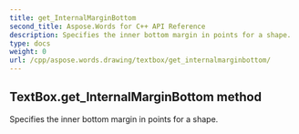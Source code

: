 ```yaml
---
title: get_InternalMarginBottom
second_title: Aspose.Words for C++ API Reference
description: Specifies the inner bottom margin in points for a shape. 
type: docs
weight: 0
url: /cpp/aspose.words.drawing/textbox/get_internalmarginbottom/
---
```

## TextBox.get_InternalMarginBottom method


Specifies the inner bottom margin in points for a shape. 

